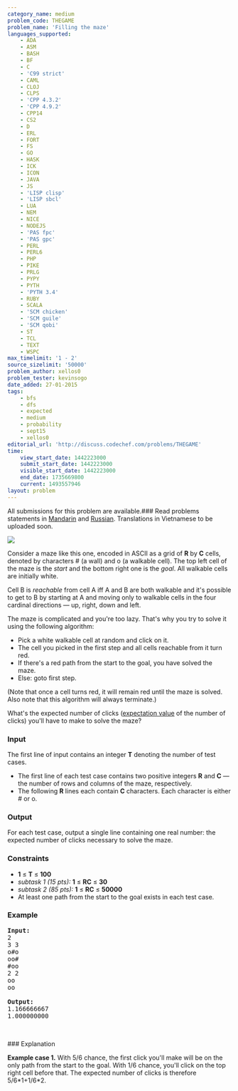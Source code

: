 ```yaml
---
category_name: medium
problem_code: THEGAME
problem_name: 'Filling the maze'
languages_supported:
    - ADA
    - ASM
    - BASH
    - BF
    - C
    - 'C99 strict'
    - CAML
    - CLOJ
    - CLPS
    - 'CPP 4.3.2'
    - 'CPP 4.9.2'
    - CPP14
    - CS2
    - D
    - ERL
    - FORT
    - FS
    - GO
    - HASK
    - ICK
    - ICON
    - JAVA
    - JS
    - 'LISP clisp'
    - 'LISP sbcl'
    - LUA
    - NEM
    - NICE
    - NODEJS
    - 'PAS fpc'
    - 'PAS gpc'
    - PERL
    - PERL6
    - PHP
    - PIKE
    - PRLG
    - PYPY
    - PYTH
    - 'PYTH 3.4'
    - RUBY
    - SCALA
    - 'SCM chicken'
    - 'SCM guile'
    - 'SCM qobi'
    - ST
    - TCL
    - TEXT
    - WSPC
max_timelimit: '1 - 2'
source_sizelimit: '50000'
problem_author: xellos0
problem_tester: kevinsogo
date_added: 27-01-2015
tags:
    - bfs
    - dfs
    - expected
    - medium
    - probability
    - sept15
    - xellos0
editorial_url: 'http://discuss.codechef.com/problems/THEGAME'
time:
    view_start_date: 1442223000
    submit_start_date: 1442223000
    visible_start_date: 1442223000
    end_date: 1735669800
    current: 1493557946
layout: problem
---
```

All submissions for this problem are available.###  Read problems statements in [Mandarin](http://www.codechef.com/download/translated/SEPT15/mandarin/THEGAME.pdf) and [Russian](http://www.codechef.com/download/translated/SEPT15/russian/THEGAME.pdf). Translations in Vietnamese to be uploaded soon.

![](https://s3.amazonaws.com/codechef_shared/download/SEPT15/THEGAME.jpg)

Consider a maze like this one, encoded in ASCII as a grid of **R** by **C** cells, denoted by characters \# (a wall) and o (a walkable cell). The top left cell of the maze is the _start_ and the bottom right one is the _goal_. All walkable cells are initially white.

Cell B is _reachable_ from cell A iff A and B are both walkable and it's possible to get to B by starting at A and moving only to walkable cells in the four cardinal directions — up, right, down and left.

The maze is complicated and you're too lazy. That's why you try to solve it using the following algorithm:

- Pick a white walkable cell at random and click on it.
- The cell you picked in the first step and all cells reachable from it turn red.
- If there's a red path from the start to the goal, you have solved the maze.
- Else: goto first step.

(Note that once a cell turns red, it will remain red until the maze is solved. Also note that this algorithm will always terminate.)

What's the expected number of clicks ([expectation value](http://mathworld.wolfram.com/ExpectationValue.html) of the number of clicks) you'll have to make to solve the maze?

### Input

The first line of input contains an integer **T** denoting the number of test cases.

- The first line of each test case contains two positive integers **R** and **C** — the number of rows and columns of the maze, respectively.
- The following **R** lines each contain **C** characters. Each character is either \# or o.

### Output

For each test case, output a single line containing one real number: the expected number of clicks necessary to solve the maze.

### Constraints

- **1** ≤ **T** ≤ **100**
- _subtask 1 (15 pts):_ **1** ≤ **RC** ≤ **30**
- _subtask 2 (85 pts):_ **1** ≤ **RC** ≤ **50000**
- At least one path from the start to the goal exists in each test case.

### Example

<pre><b>Input:</b>
2
3 3
o#o
oo#
#oo
2 2
oo
oo

<b>Output:</b>
1.166666667
1.000000000


</pre>### Explanation
**Example case 1.** With 5/6 chance, the first click you'll make will be on the only path from the start to the goal. With 1/6 chance, you'll click on the top right cell before that. The expected number of clicks is therefore 5/6\*1+1/6\*2.
